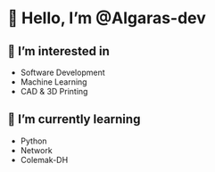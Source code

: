 
# 👋 Hello, I’m @Algaras-dev

## 👀 I’m interested in

- Software Development
- Machine Learning
- CAD & 3D Printing

## 🌱 I’m currently learning

- Python
- Network
- Colemak-DH

<!--- 
## 💞️ I’m looking to collaborate on
--->

<!--
## 📫 How to reach me ...
--->

<!---
Algaras-dev/Algaras-dev is a ✨ special ✨ repository because its `README.md` (this file) appears on your GitHub profile.
You can click the Preview link to take a look at your changes.
--->
